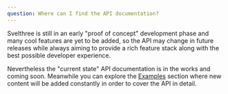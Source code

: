 ```yaml
---
question: Where can I find the API documentation?
---
```


Svelthree is still in an early "proof of concept" development phase and many cool features are yet to be added, so the API may change in future releases while always aiming to provide a rich feature stack along with the best possible developer experience.

Nevertheless the "current state" API documentation is in the works and coming soon. Meanwhile you can explore the [Examples](examples/) section where new content will be added constantly in order to cover the API in detail.